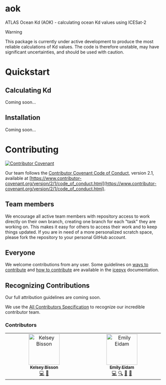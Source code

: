# aok
ATLAS Ocean Kd (AOK) - calculating ocean Kd values using ICESat-2

> [!WARNING]
> This package is currently under active development to produce the most reliable calculations of Kd values.
> The code is therefore unstable, may have significant uncertainties, and should be used with caution.

# Quickstart

## Calculating Kd
Coming soon...

## Installation
Coming soon...

# Contributing

[![Contributor Covenant](https://img.shields.io/badge/Contributor%20Covenant-2.1-4baaaa.svg)](code_of_conduct.md) 

Our team follows the [Contributor Covenant Code of Conduct](https://www.contributor-covenant.org), version 2.1, available at
[https://www.contributor-covenant.org/version/2/1/code_of_conduct.html](https://www.contributor-covenant.org/version/2/1/code_of_conduct.html).

## Team members

We encourage all active team members with repository access to work directly on their own branch, creating one branch for each "task" they are working on.
This makes it easy for others to access their work and to keep things updated.
If you are in need of a more personalized scratch space, please fork the repository to your personal GitHub account.

## Everyone

We welcome contributions from any user.
Some guidelines on [ways to contribute](https://icepyx.readthedocs.io/en/latest/contributing/contribution_guidelines.html) and [how to contribute](https://icepyx.readthedocs.io/en/latest/contributing/how_to_contribute.html) are available in the [icepyx](https://icepyx.readthedocs.io/en/latest/index.html) documentation.

## Recognizing Contributions
Our full attribution guidelines are coming soon.

We use the [All Contributors Specification](https://allcontributors.org/docs/en/specification)
to recognize our incredible contributor team.

### Contributors

<!-- ALL-CONTRIBUTORS-LIST:START - Do not remove or modify this section -->
<!-- prettier-ignore-start -->
<!-- markdownlint-disable -->
<table>
  <tbody>
    <tr>
      <td align="center" valign="top" width="14.28%"><a href="http://bisson.work"><img src="https://avatars.githubusercontent.com/u/48059682?v=4?s=100" width="100px;" alt="Kelsey Bisson"/><br /><sub><b>Kelsey Bisson</b></sub></a><br /><a href="#code-kelseybisson" title="Code">💻</a> <a href="#ideas-kelseybisson" title="Ideas, Planning, & Feedback">🤔</a></td>
      <td align="center" valign="top" width="14.28%"><a href="https://blogs.oregonstate.edu/coastalseds/"><img src="https://avatars.githubusercontent.com/u/130190809?v=4?s=100" width="100px;" alt="Emily Eidam"/><br /><sub><b>Emily Eidam</b></sub></a><br /><a href="#code-emilyeidam" title="Code">💻</a> <a href="#fundingFinding-emilyeidam" title="Funding Finding">🔍</a> <a href="#ideas-emilyeidam" title="Ideas, Planning, & Feedback">🤔</a> <a href="#projectManagement-emilyeidam" title="Project Management">📆</a></td>
    </tr>
  </tbody>
</table>

<!-- markdownlint-restore -->
<!-- prettier-ignore-end -->

<!-- ALL-CONTRIBUTORS-LIST:END -->

